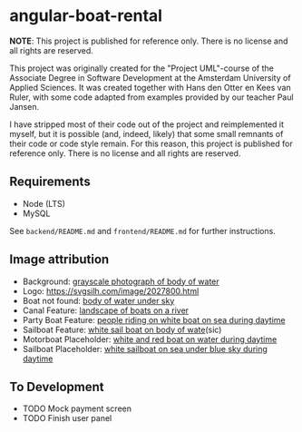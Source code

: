 # angular-boat-rental

**NOTE**: This project is published for reference only. There is no license and all rights are reserved.

This project was originally created for the "Project UML"-course of the Associate Degree in Software Development at the Amsterdam University of Applied Sciences. It was created together with Hans den Otter en Kees van Ruler, with some code adapted from examples provided by our teacher Paul Jansen.

I have stripped most of their code out of the project and reimplemented it myself, but it is possible (and, indeed, likely) that some small remnants of their code or code style remain. For this reason, this project is published for reference only. There is no license and all rights are reserved.

## Requirements

- Node (LTS)
- MySQL

See `backend/README.md` and `frontend/README.md` for further instructions.

## Image attribution

- Background: [grayscale photograph of body of water](https://unsplash.com/photos/COE-CIGj8VA)
- Logo: <https://svgsilh.com/image/2027800.html>
- Boat not found: [body of water under sky](https://unsplash.com/photos/6ArTTluciuA)
- Canal Feature: [landscape of boats on a river](https://unsplash.com/photos/lJKm-eB280s)
- Party Boat Feature: [people riding on white boat on sea during daytime](https://unsplash.com/photos/zk_6h5I4T5Q)
- Sailboat Feature: [white sail boat on body of wate](https://unsplash.com/photos/-BcnpZHZJx4)(sic)
- Motorboat Placeholder: [white and red boat on water during daytime](https://unsplash.com/photos/y0Br6D28Lkg)
- Sailboat Placeholder: [white sailboat on sea under blue sky during daytime](https://unsplash.com/photos/exxNNGUWOb0)

## To Development

- TODO Mock payment screen
- TODO Finish user panel
